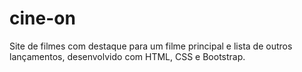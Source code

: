 # cine-on
Site de filmes com destaque para um filme principal e lista de outros lançamentos, desenvolvido com HTML, CSS e Bootstrap.

